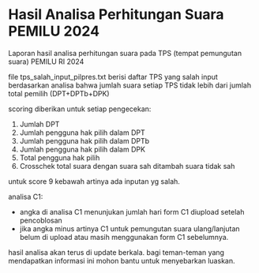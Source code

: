 # Hasil Analisa Perhitungan Suara PEMILU 2024
Laporan hasil analisa perhitungan suara pada TPS (tempat pemungutan suara) PEMILU RI 2024

file tps_salah_input_pilpres.txt berisi daftar TPS yang salah input berdasarkan analisa bahwa jumlah suara setiap TPS tidak lebih dari jumlah total pemilih (DPT+DPTb+DPK)

scoring diberikan untuk setiap pengecekan:
1. Jumlah DPT
2. Jumlah pengguna hak pilih dalam DPT
3. Jumlah pengguna hak pilih dalam DPTb
4. Jumlah pengguna hak pilih dalam DPK
5. Total pengguna hak pilih
6. Crosschek total suara dengan suara sah ditambah suara tidak sah

untuk score 9 kebawah artinya ada inputan yg salah.

analisa C1:
* angka di analisa C1 menunjukan jumlah hari form C1 diupload setelah pencoblosan
* jika angka minus artinya C1 untuk pemungutan suara ulang/lanjutan belum di upload atau masih menggunakan form C1 sebelumnya.

hasil analisa akan terus di update berkala. bagi teman-teman yang mendapatkan informasi ini mohon bantu untuk menyebarkan luaskan.
